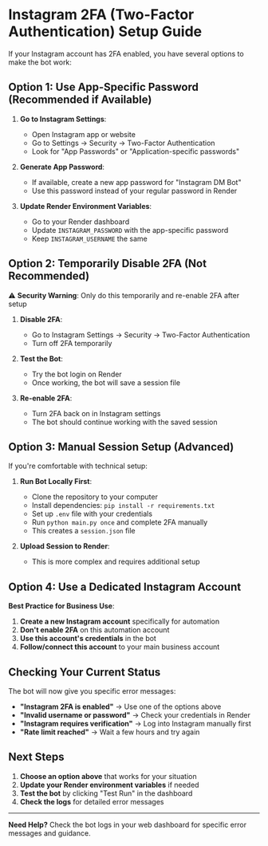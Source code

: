 # Instagram 2FA (Two-Factor Authentication) Setup Guide

If your Instagram account has 2FA enabled, you have several options to make the bot work:

## Option 1: Use App-Specific Password (Recommended if Available)

1. **Go to Instagram Settings**:
   - Open Instagram app or website
   - Go to Settings → Security → Two-Factor Authentication
   - Look for "App Passwords" or "Application-specific passwords"

2. **Generate App Password**:
   - If available, create a new app password for "Instagram DM Bot"
   - Use this password instead of your regular password in Render

3. **Update Render Environment Variables**:
   - Go to your Render dashboard
   - Update `INSTAGRAM_PASSWORD` with the app-specific password
   - Keep `INSTAGRAM_USERNAME` the same

## Option 2: Temporarily Disable 2FA (Not Recommended)

⚠️ **Security Warning**: Only do this temporarily and re-enable 2FA after setup

1. **Disable 2FA**:
   - Go to Instagram Settings → Security → Two-Factor Authentication
   - Turn off 2FA temporarily

2. **Test the Bot**:
   - Try the bot login on Render
   - Once working, the bot will save a session file

3. **Re-enable 2FA**:
   - Turn 2FA back on in Instagram settings
   - The bot should continue working with the saved session

## Option 3: Manual Session Setup (Advanced)

If you're comfortable with technical setup:

1. **Run Bot Locally First**:
   - Clone the repository to your computer
   - Install dependencies: `pip install -r requirements.txt`
   - Set up `.env` file with your credentials
   - Run `python main.py once` and complete 2FA manually
   - This creates a `session.json` file

2. **Upload Session to Render**:
   - This is more complex and requires additional setup

## Option 4: Use a Dedicated Instagram Account

**Best Practice for Business Use**:

1. **Create a new Instagram account** specifically for automation
2. **Don't enable 2FA** on this automation account
3. **Use this account's credentials** in the bot
4. **Follow/connect this account** to your main business account

## Checking Your Current Status

The bot will now give you specific error messages:

- **"Instagram 2FA is enabled"** → Use one of the options above
- **"Invalid username or password"** → Check your credentials in Render
- **"Instagram requires verification"** → Log into Instagram manually first
- **"Rate limit reached"** → Wait a few hours and try again

## Next Steps

1. **Choose an option above** that works for your situation
2. **Update your Render environment variables** if needed
3. **Test the bot** by clicking "Test Run" in the dashboard
4. **Check the logs** for detailed error messages

---

**Need Help?** Check the bot logs in your web dashboard for specific error messages and guidance. 